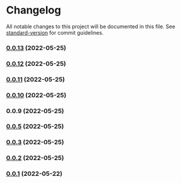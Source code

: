 # Changelog

All notable changes to this project will be documented in this file. See [standard-version](https://github.com/conventional-changelog/standard-version) for commit guidelines.

### [0.0.13](https://github.com/srclaunch/logic/compare/v0.0.12...v0.0.13) (2022-05-25)

### [0.0.12](https://github.com/srclaunch/logic/compare/v0.0.11...v0.0.12) (2022-05-25)

### [0.0.11](https://github.com/srclaunch/logic/compare/v0.0.10...v0.0.11) (2022-05-25)

### [0.0.10](https://github.com/srclaunch/logic/compare/v0.0.9...v0.0.10) (2022-05-25)

### 0.0.9 (2022-05-25)

### [0.0.5](https://github.com/srclaunch/srclaunch-mono/compare/v0.0.1...v0.0.5) (2022-05-25)

### [0.0.3](https://github.com/srclaunch/srclaunch-mono/compare/v0.0.1...v0.0.3) (2022-05-25)

### [0.0.2](https://github.com/srclaunch/srclaunch-mono/compare/v0.0.1...v0.0.2) (2022-05-25)

### [0.0.1](https://github.com/srclaunch/srclaunch-mono/compare/v0.0.6...v0.0.1) (2022-05-22)
